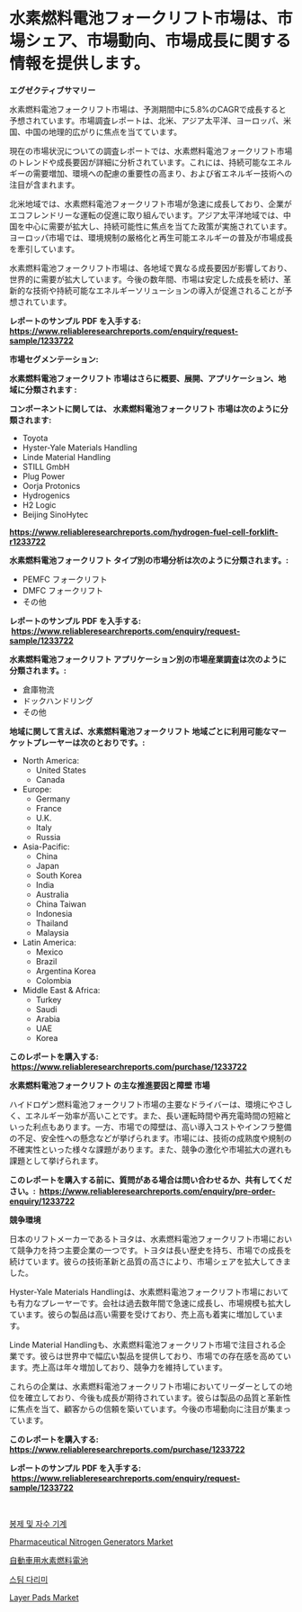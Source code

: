 <p><h1>水素燃料電池フォークリフト市場は、市場シェア、市場動向、市場成長に関する情報を提供します。</h1></p><p><strong>エグゼクティブサマリー</strong></p>
<p><p>水素燃料電池フォークリフト市場は、予測期間中に5.8%のCAGRで成長すると予想されています。市場調査レポートは、北米、アジア太平洋、ヨーロッパ、米国、中国の地理的広がりに焦点を当てています。</p><p>現在の市場状況についての調査レポートでは、水素燃料電池フォークリフト市場のトレンドや成長要因が詳細に分析されています。これには、持続可能なエネルギーの需要増加、環境への配慮の重要性の高まり、および省エネルギー技術への注目が含まれます。</p><p>北米地域では、水素燃料電池フォークリフト市場が急速に成長しており、企業がエコフレンドリーな運転の促進に取り組んでいます。アジア太平洋地域では、中国を中心に需要が拡大し、持続可能性に焦点を当てた政策が実施されています。ヨーロッパ市場では、環境規制の厳格化と再生可能エネルギーの普及が市場成長を牽引しています。</p><p>水素燃料電池フォークリフト市場は、各地域で異なる成長要因が影響しており、世界的に需要が拡大しています。今後の数年間、市場は安定した成長を続け、革新的な技術や持続可能なエネルギーソリューションの導入が促進されることが予想されています。</p></p>
<p><strong>レポートのサンプル PDF を入手する: <a href="https://www.reliableresearchreports.com/enquiry/request-sample/1233722">https://www.reliableresearchreports.com/enquiry/request-sample/1233722</a></strong></p>
<p><strong>市場セグメンテーション:</strong></p>
<p><strong> 水素燃料電池フォークリフト 市場はさらに概要、展開、アプリケーション、地域に分類されます :</strong></p>
<p><strong>コンポーネントに関しては、 水素燃料電池フォークリフト 市場は次のように分類されます: &nbsp;</strong></p>
<p><ul><li>Toyota</li><li>Hyster-Yale Materials Handling</li><li>Linde Material Handling</li><li>STILL GmbH</li><li>Plug Power</li><li>Oorja Protonics</li><li>Hydrogenics</li><li>H2 Logic</li><li>Beijing SinoHytec</li></ul></p>
<p><strong><a href="https://www.reliableresearchreports.com/hydrogen-fuel-cell-forklift-r1233722">https://www.reliableresearchreports.com/hydrogen-fuel-cell-forklift-r1233722</a></strong></p>
<p><strong> 水素燃料電池フォークリフト タイプ別の市場分析は次のように分類されます。:</strong></p>
<p><ul><li>PEMFC フォークリフト</li><li>DMFC フォークリフト</li><li>その他</li></ul></p>
<p><strong>レポートのサンプル PDF を入手する: &nbsp;<a href="https://www.reliableresearchreports.com/enquiry/request-sample/1233722">https://www.reliableresearchreports.com/enquiry/request-sample/1233722</a></strong></p>
<p><strong> 水素燃料電池フォークリフト アプリケーション別の市場産業調査は次のように分類されます。:</strong></p>
<p><ul><li>倉庫物流</li><li>ドックハンドリング</li><li>その他</li></ul></p>
<p><strong>地域に関して言えば、水素燃料電池フォークリフト 地域ごとに利用可能なマーケットプレーヤーは次のとおりです。:</strong></p>
<p><ul>
    <li>
        North America:
        <ul>
            <li>United States</li>
            <li>Canada</li>
        </ul>
    </li>
    <li>
        Europe:
        <ul>
            <li>Germany</li>
            <li>France</li>
            <li>U.K.</li>
            <li>Italy</li>
            <li>Russia</li>
        </ul>
    </li>
    <li>
        Asia-Pacific:
        <ul>
            <li>China</li>
            <li>Japan</li>
            <li>South Korea</li>
            <li>India</li>
            <li>Australia</li>
            <li>China Taiwan</li>
            <li>Indonesia</li>
            <li>Thailand</li>
            <li>Malaysia</li>
        </ul>
    </li>
    <li>
        Latin America:
        <ul>
            <li>Mexico</li>
            <li>Brazil</li>
            <li>Argentina Korea</li>
            <li>Colombia</li>
        </ul>
    </li>
    <li>
        Middle East & Africa:
        <ul>
            <li>Turkey</li>
            <li>Saudi</li>
            <li>Arabia</li>
            <li>UAE</li>
            <li>Korea</li>
        </ul>
    </li>
    </ul></p>
<p><strong>このレポートを購入する: &nbsp;<a href="https://www.reliableresearchreports.com/purchase/1233722">https://www.reliableresearchreports.com/purchase/1233722</a></strong></p>
<p><strong>水素燃料電池フォークリフト の主な推進要因と障壁 市場</strong></p>
<p><p>ハイドロゲン燃料電池フォークリフト市場の主要なドライバーは、環境にやさしく、エネルギー効率が高いことです。また、長い運転時間や再充電時間の短縮といった利点もあります。一方、市場での障壁は、高い導入コストやインフラ整備の不足、安全性への懸念などが挙げられます。市場には、技術の成熟度や規制の不確実性といった様々な課題があります。また、競争の激化や市場拡大の遅れも課題として挙げられます。</p></p>
<p><strong>このレポートを購入する前に、質問がある場合は問い合わせるか、共有してください。:&nbsp; <a href="https://www.reliableresearchreports.com/enquiry/pre-order-enquiry/1233722">https://www.reliableresearchreports.com/enquiry/pre-order-enquiry/1233722</a></strong></p>
<p><strong>競争環境</strong></p>
<p><p>日本のリフトメーカーであるトヨタは、水素燃料電池フォークリフト市場において競争力を持つ主要企業の一つです。トヨタは長い歴史を持ち、市場での成長を続けています。彼らの技術革新と品質の高さにより、市場シェアを拡大してきました。</p><p>Hyster-Yale Materials Handlingは、水素燃料電池フォークリフト市場においても有力なプレーヤーです。会社は過去数年間で急速に成長し、市場規模も拡大しています。彼らの製品は高い需要を受けており、売上高も着実に増加しています。</p><p>Linde Material Handlingも、水素燃料電池フォークリフト市場で注目される企業です。彼らは世界中で幅広い製品を提供しており、市場での存在感を高めています。売上高は年々増加しており、競争力を維持しています。</p><p>これらの企業は、水素燃料電池フォークリフト市場においてリーダーとしての地位を確立しており、今後も成長が期待されています。彼らは製品の品質と革新性に焦点を当て、顧客からの信頼を築いています。今後の市場動向に注目が集まっています。</p></p>
<p><strong>このレポートを購入する: &nbsp; <a href="https://www.reliableresearchreports.com/purchase/1233722">https://www.reliableresearchreports.com/purchase/1233722</a></strong></p>
<p><strong>レポートのサンプル PDF を入手する: &nbsp;<a href="https://www.reliableresearchreports.com/enquiry/request-sample/1233722">https://www.reliableresearchreports.com/enquiry/request-sample/1233722</a></strong><strong></strong></p>
<p>&nbsp;</p>
<p><p><a href="https://github.com/vs019sa3m8x/Market-Research-Report-List-1/blob/main/103576039191.md">봉제 및 자수 기계</a></p><p><a href="https://github.com/nicoletavirag/Market-Research-Report-List-3/blob/main/pharmaceutical-nitrogen-generators-market.md">Pharmaceutical Nitrogen Generators Market</a></p><p><a href="https://github.com/VellaJacobi2023/Market-Research-Report-List-1/blob/main/624328642684.md">自動車用水素燃料電池</a></p><p><a href="https://github.com/Madalyell456456/Market-Research-Report-List-1/blob/main/410880939192.md">스팀 다리미</a></p><p><a href="https://sudsy-motorcycle-bbc.notion.site/Layer-Pads-Market-Furnishes-Information-on-Market-Share-Market-Trends-and-Market-Growth-8eac91961e924dd58348b56afe977fa5">Layer Pads Market</a></p></p>